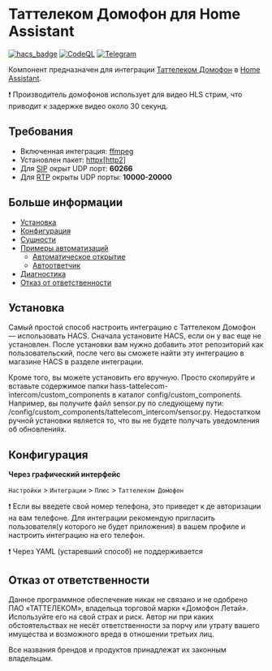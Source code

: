 # Таттелеком Домофон для Home Assistant
[![hacs_badge](https://img.shields.io/badge/HACS-Custom-41BDF5.svg?style=for-the-badge)](https://github.com/hacs/integration)
[![CodeQL](https://img.shields.io/badge/CODEQL-Passing-30C854.svg?style=for-the-badge)](https://github.com/dmamontov/hass-seafile/actions?query=CodeQL)
[![Telegram](https://img.shields.io/badge/Telegram-channel-34ABDF.svg?style=for-the-badge)](https://t.me/hass_mamontov_tech)

Компонент предназначен для интеграции [Таттелеком Домофон](https://tattelecom.ru/domofon/) в [Home Assistant](https://www.home-assistant.io/).

❗ Производитель домофонов использует для видео HLS стрим, что приводит к задержке видео около 30 секунд.

## Требования
* Включенная интеграция: [ffmpeg](https://www.home-assistant.io/integrations/ffmpeg/)
* Установлен пакет: [httpx\[http2\]](https://pypi.org/project/httpx/)
* Для [SIP](https://ru.wikipedia.org/wiki/%D0%9F%D1%80%D0%BE%D1%82%D0%BE%D0%BA%D0%BE%D0%BB_%D1%83%D1%81%D1%82%D0%B0%D0%BD%D0%BE%D0%B2%D0%BB%D0%B5%D0%BD%D0%B8%D1%8F_%D1%81%D0%B5%D0%B0%D0%BD%D1%81%D0%B0) окрыт UDP порт: **60266**
* Для [RTP](https://ru.wikipedia.org/wiki/Real-time_Transport_Protocol) окрыты UDP порты: **10000-20000**

## Больше информации
- [Установка](https://github.com/dmamontov/hass-tattelecom-intercom/wiki/Установка)
- [Конфигурация](https://github.com/dmamontov/hass-tattelecom-intercom/wiki/Конфигурация)
- [Сущности](https://github.com/dmamontov/hass-tattelecom-intercom/wiki/Сущности)
- [Примеры автоматизаций](https://github.com/dmamontov/hass-tattelecom-intercom/wiki/Примеры-автоматизаций)
  - [Автоматическое открытие](https://github.com/dmamontov/hass-tattelecom-intercom/wiki/Примеры-автоматизаций#Автоматическое-открытие)
  - [Автоответчик](https://github.com/dmamontov/hass-tattelecom-intercom/wiki/Примеры-автоматизаций#Автоответчик)
- [Диагностика](https://github.com/dmamontov/hass-tattelecom-intercom/wiki/Диагностика)
- [Отказ от ответственности](https://github.com/dmamontov/hass-tattelecom-intercom/wiki/Отказ-от-ответственности)

## Установка
Самый простой способ настроить интеграцию с Таттелеком Домофон — использовать HACS. Сначала установите HACS, если он у вас еще не установлен. После установки вам нужно добавить этот репозиторий как пользовательский, после чего вы сможете найти эту интеграцию в магазине HACS в разделе интеграции.

Кроме того, вы можете установить его вручную. Просто скопируйте и вставьте содержимое папки hass-tattelecom-intercom/custom_components в каталог config/custom_components. Например, вы получите файл sensor.py по следующему пути: /config/custom_components/tattelecom_intercom/sensor.py. Недостатком ручной установки является то, что вы не будете получать уведомления об обновлениях.

## Конфигурация
**Через графический интерфейс**

`Настройки` > `Интеграции` > `Плюс` > `Таттелеком Домофон`

❗ Если вы введете свой номер телефона, это приведет к де авторизации на вам телефоне. Для интеграции рекомендую пригласить пользователя(у которого не будет приложения) в вашем профиле и настроить интеграцию на его телефон.

❗ Через YAML (устаревший способ) не поддерживается

## Отказ от ответственности
Данное программное обеспечение никак не связано и не одобрено ПАО «ТАТТЕЛЕКОМ», владельца торговой марки «Домофон Летай». Используйте его на свой страх и риск. Автор ни при каких обстоятельствах не несёт ответственности за порчу или утрату вашего имущества и возможного вреда в отношении третьих лиц.

Все названия брендов и продуктов принадлежат их законным владельцам.



